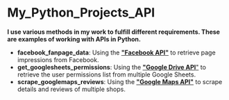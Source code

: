 #  My_Python_Projects_API
**I use various methods in my work to fulfill different requirements. These are examples of working with APIs in Python.**
- **facebook_fanpage_data**: Using the <u>__"Facebook API"__</u> to retrieve page impressions from Facebook.
- **get_googlesheets_permissions**: Using the <u>__"Google Drive API__"</u> to retrieve the user permissions list from multiple Google Sheets.
- **scrape_googlemaps_reviews**: Using the <u>__"Google Maps API"__</u> to scrape details and reviews of multiple shops.
